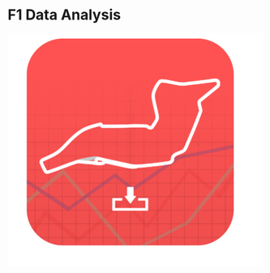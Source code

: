 # F1 Data Analysis


[logo]: src/common/images/icon.png "F1 Data Analysis"

<p align="center">
  <img src = src/common/images/icon.png />
</p>
